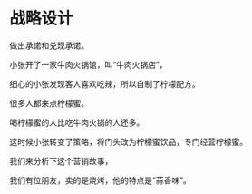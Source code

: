 # 战略设计 #


做出承诺和兑现承诺。

小张开了一家牛肉火锅馆，叫“牛肉火锅店”，

细心的小张发现客人喜欢吃辣，所以自制了柠檬配方。

很多人都来点柠檬蜜。

喝柠檬蜜的人比吃牛肉火锅的人还多。

这时候小张转变了策略，将门头改为柠檬蜜饮品，专门经营柠檬蜜。

我们来分析下这个营销故事，


我们有位朋友，卖的是烧烤，他的特点是“蒜香味”。